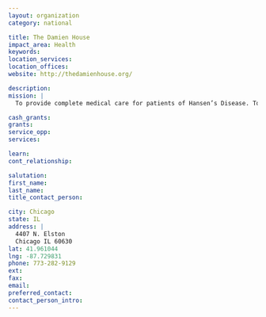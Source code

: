 ```yaml
---
layout: organization
category: national

title: The Damien House
impact_area: Health
keywords: 
location_services: 
location_offices: 
website: http://thedamienhouse.org/

description: 
mission: |
  To provide complete medical care for patients of Hansen’s Disease. To help patients live a life of dignity and love, no matter what their situation may be. To help patients return to living full lives. To provide public education, to dispel the myths regarding leprosy, to allow earlier treatment and minimize complications.

cash_grants: 
grants: 
service_opp: 
services: 

learn: 
cont_relationship: 

salutation: 
first_name: 
last_name: 
title_contact_person: 

city: Chicago
state: IL
address: |
  4407 N. Elston  
  Chicago IL 60630
lat: 41.961044
lng: -87.729831
phone: 773-282-9129
ext: 
fax: 
email: 
preferred_contact: 
contact_person_intro: 
---
```

